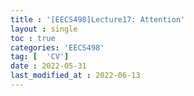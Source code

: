 ```yaml
---
title : '[EECS498]Lecture17: Attention'
layout : single
toc : true
categories: 'EECS498'
tag: [  'CV']
date : 2022-05-31
last_modified_at : 2022-06-13
---
```


